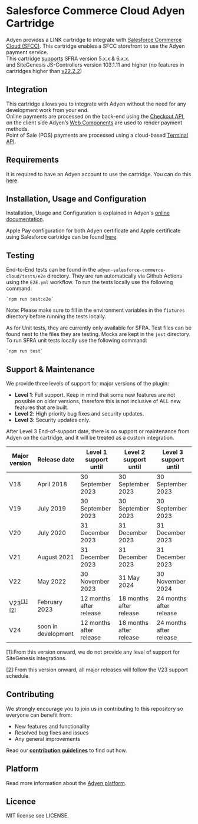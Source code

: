 # Salesforce Commerce Cloud Adyen Cartridge

Adyen provides a LINK cartridge to integrate with [Salesforce Commerce Cloud (SFCC)](https://docs.adyen.com/plugins/salesforce-commerce-cloud). This cartridge enables a SFCC storefront to use the Adyen payment service.  
This cartridge [supports](https://docs.adyen.com/plugins/salesforce-commerce-cloud#supported-versions) SFRA version 5.x.x & 6.x.x.   
and SiteGenesis JS-Controllers version 103.1.11 and higher (no features in cartridges higher than [v22.2.2](https://github.com/Adyen/adyen-salesforce-commerce-cloud/releases/tag/22.2.2))

## Integration
This cartridge allows you to integrate with Adyen without the need for any development work from your end.  
Online payments are processed on the back-end using the [Checkout API](https://docs.adyen.com/api-explorer/Checkout/latest/overview), on the client side Adyen’s [Web Components](https://docs.adyen.com/online-payments/components-web) are used to render payment methods.  
Point of Sale (POS) payments are processed using a cloud-based [Terminal API](https://docs.adyen.com/point-of-sale/terminal-api-fundamentals). 

## Requirements

It is required to have an Adyen account to use the cartridge. You can do this [here](https://www.adyen.com/signup).

## Installation, Usage and Configuration

Installation, Usage and Configuration is explained in Adyen's [online documentation](https://docs.adyen.com/plugins/salesforce-commerce-cloud/).

Apple Pay configuration for both Adyen certificate and Apple certificate using Salesforce cartridge can be found [here](https://docs.adyen.com/plugins/salesforce-commerce-cloud/set-up-payment-methods/#set-up-apple-pay-on-the-web).

## Testing
End-to-End tests can be found in the `adyen-salesforce-commerce-cloud/tests/e2e` directory. 
They are run automatically via Github Actions using the `E2E.yml` workflow.
To run the tests locally use the following command:
```
`npm run test:e2e`
```
Note: Please make sure to fill in the environment variables in the `fixtures` directory before running the tests locally.

As for Unit tests, they are currently only available for SFRA. Test files can be found next to the files they are testing. Mocks are kept in the `jest` directory.
To run SFRA unit tests locally use the following command:
```
`npm run test`
```
## Support & Maintenance

We provide three levels of support for major versions of the plugin:

- **Level 1**: Full support. Keep in mind that some new features are not possible on older versions, therefore this is not inclusive of ALL new features that are built.
- **Level 2**: High priority bug fixes and security updates.
- **Level 3**: Security updates only.

After Level 3 End-of-support date, there is no support or maintenance from Adyen on the cartridge, and it will be treated as a custom integration.

| Major version | Release date | Level 1 support until | Level 2 support until | Level 3 support until |
|---------------|--------------|-----------------------|-----------------------|-----------------------|
| V18           | April 2018   | 30 September 2023     | 30 September 2023     | 30 September 2023     |
| V19           | July 2019    | 30 September 2023     | 30 September 2023     | 30 September 2023     |
| V20           | July 2020    | 31 December 2023      | 31 December 2023      | 31 December 2023      |
| V21           | August 2021  | 31 December 2023      | 31 December 2023      | 31 December 2023      |
| V22           | May 2022     | 30 November 2023      | 31 May 2024           | 30 November 2024      |
| V23<sup id="fnref1">[[1]](#fn1)</sup><sup id="fnref2">[[2]](#fn2)</sup>       | February 2023 | 12 months after release | 18 months after release| 24 months after release|
| V24           | soon in development | 12 months after release | 18 months after release| 24 months after release|

<span id="fn1">[1]:From this version onward, we do not provide any level of support for SiteGenesis integrations.</span>

<span id="fn2">[2]:From this version onward, all major releases will follow the V23 support schedule.</span>

## Contributing
We strongly encourage you to join us in contributing to this repository so everyone can benefit from:
* New features and functionality
* Resolved bug fixes and issues
* Any general improvements

Read our [**contribution guidelines**](CONTRIBUTING.md) to find out how.

## Platform

Read more information about the [Adyen platform](https://www.adyen.com/platform).

## Licence

MIT license see LICENSE.
